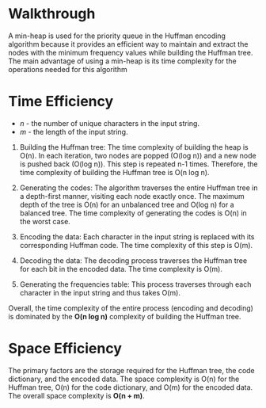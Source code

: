 # Walkthrough
A min-heap is used for the priority queue in the Huffman encoding algorithm because it provides an efficient way to maintain and extract the nodes with the minimum frequency values while building the Huffman tree. The main advantage of using a min-heap is its time complexity for the operations needed for this algorithm

# Time Efficiency
- *n* - the number of unique characters in the input string.
- *m* - the length of the input string.

1. Building the Huffman tree:
The time complexity of building the heap is O(n). In each iteration, two nodes are popped (O(log n)) and a new node is pushed back (O(log n)). This step is repeated n-1 times. Therefore, the time complexity of building the Huffman tree is O(n log n).

2. Generating the codes:
The algorithm traverses the entire Huffman tree in a depth-first manner, visiting each node exactly once. The maximum depth of the tree is O(n) for an unbalanced tree and O(log n) for a balanced tree. The time complexity of generating the codes is O(n) in the worst case.

3. Encoding the data:
Each character in the input string is replaced with its corresponding Huffman code. The time complexity of this step is O(m).

4. Decoding the data:
The decoding process traverses the Huffman tree for each bit in the encoded data. The time complexity is O(m).

5. Generating the frequencies table:
This process traverses through each character in the input string and thus takes O(m).

Overall, the time complexity of the entire process (encoding and decoding) is dominated by the **O(n log n)** complexity of building the Huffman tree.

# Space Efficiency
The primary factors are the storage required for the Huffman tree, the code dictionary, and the encoded data. The space complexity is O(n) for the Huffman tree, O(n) for the code dictionary, and O(m) for the encoded data. The overall space complexity is **O(n + m)**.